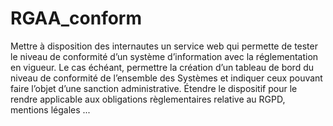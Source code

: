 # RGAA_conform
Mettre à disposition des internautes un service web qui permette de tester le niveau de conformité d’un système d’information avec la réglementation en vigueur. Le cas échéant, permettre la création d’un tableau de bord du niveau de conformité de l’ensemble des Systèmes et indiquer ceux pouvant faire l’objet d’une sanction administrative. Étendre le dispositif pour le rendre applicable aux obligations règlementaires relative au RGPD, mentions légales ...
